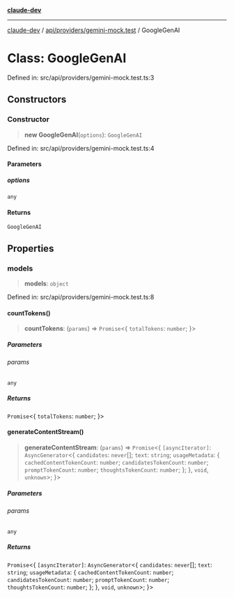 [**claude-dev**](../../../../README.md)

***

[claude-dev](../../../../README.md) / [api/providers/gemini-mock.test](../README.md) / GoogleGenAI

# Class: GoogleGenAI

Defined in: src/api/providers/gemini-mock.test.ts:3

## Constructors

### Constructor

> **new GoogleGenAI**(`options`): `GoogleGenAI`

Defined in: src/api/providers/gemini-mock.test.ts:4

#### Parameters

##### options

`any`

#### Returns

`GoogleGenAI`

## Properties

### models

> **models**: `object`

Defined in: src/api/providers/gemini-mock.test.ts:8

#### countTokens()

> **countTokens**: (`params`) => `Promise`\<\{ `totalTokens`: `number`; \}\>

##### Parameters

###### params

`any`

##### Returns

`Promise`\<\{ `totalTokens`: `number`; \}\>

#### generateContentStream()

> **generateContentStream**: (`params`) => `Promise`\<\{ `[asyncIterator]`: `AsyncGenerator`\<\{ `candidates`: `never`[]; `text`: `string`; `usageMetadata`: \{ `cachedContentTokenCount`: `number`; `candidatesTokenCount`: `number`; `promptTokenCount`: `number`; `thoughtsTokenCount`: `number`; \}; \}, `void`, `unknown`\>; \}\>

##### Parameters

###### params

`any`

##### Returns

`Promise`\<\{ `[asyncIterator]`: `AsyncGenerator`\<\{ `candidates`: `never`[]; `text`: `string`; `usageMetadata`: \{ `cachedContentTokenCount`: `number`; `candidatesTokenCount`: `number`; `promptTokenCount`: `number`; `thoughtsTokenCount`: `number`; \}; \}, `void`, `unknown`\>; \}\>
